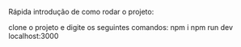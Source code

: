 Rápida introdução de como rodar o projeto:

clone o projeto e digite os seguintes comandos:
npm i
npm run dev
localhost:3000
